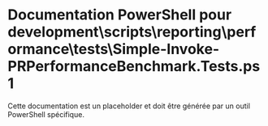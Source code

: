 # Documentation PowerShell pour development\scripts\reporting\performance\tests\Simple-Invoke-PRPerformanceBenchmark.Tests.ps1

Cette documentation est un placeholder et doit être générée par un outil PowerShell spécifique.
